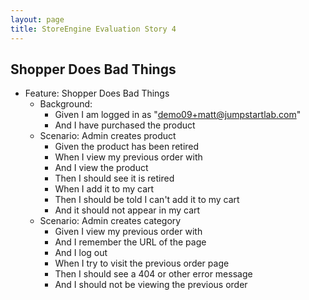 ```yaml
---
layout: page
title: StoreEngine Evaluation Story 4
---
```


## Shopper Does Bad Things

* Feature: Shopper Does Bad Things
    * Background:
        * Given I am logged in as "demo09+matt@jumpstartlab.com"
        * And I have purchased the product <Aquaphor Baby Gentle Wash>
    * Scenario: Admin creates product
        * Given the product <Aquaphor Baby Gentle Wash> has been retired
        * When I view my previous order with <Aquaphor Baby Gentle Wash>
        * And I view the product <Aquaphor Baby Gentle Wash>
        * Then I should see it is retired
        * When I add it to my cart
        * Then I should be told I can't add it to my cart
        * And it should not appear in my cart
    * Scenario: Admin creates category
        * Given I view my previous order with <Aquaphor Baby Gentle Wash>
        * And I remember the URL of the page
        * And I log out
        * When I try to visit the previous order page
        * Then I should see a 404 or other error message
        * And I should not be viewing the previous order
